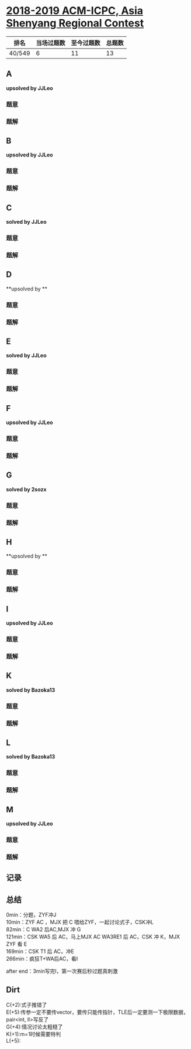 # [2018-2019 ACM-ICPC, Asia Shenyang Regional Contest](https://codeforces.com/gym/101955)

| 排名   | 当场过题数 | 至今过题数 | 总题数 |
| ------ | ---------- | ---------- | ------ |
| 40/549 | 6          | 11         | 13     |

## **A**

**upsolved by JJLeo**

### 题意



### 题解



## **B**

**upsolved by JJLeo**

### 题意



### 题解



## **C**

**solved by JJLeo**

### 题意



### 题解



## **D**

**upsolved by **

### 题意



### 题解



## **E**

**solved by JJLeo**

### 题意



### 题解



## **F**

**upsolved by JJLeo**

### 题意



### 题解



## **G**

**solved by 2sozx**

### 题意



### 题解



## **H**

**upsolved by **

### 题意



### 题解



## **I**

**upsolved by JJLeo**

### 题意



### 题解



## **K**

**solved by Bazoka13**

### 题意



### 题解



## **L**

**solved by Bazoka13**

### 题意



### 题解



## **M**

**upsolved by JJLeo**

### 题意



### 题解



## **记录**



## **总结**

0min：分题，ZYF冲J<br>10min：ZYF AC ，MJX 把 C 喂给ZYF，一起讨论式子，CSK冲L<br>82min：C WA2 后AC,MJX 冲 G<br>121min：CSK WA5 后 AC，马上MJX AC WA3RE1 后 AC，CSK 冲 K，MJX ZYF 看 E<br>169min：CSK T1 后 AC，冲E<br>266min：疯狂T+WA后AC，看I<br>

after end：3min写完I，第一次赛后秒过题真刺激

## **Dirt**

C(+2):式子推错了<br>E(+5):传参一定不要传vector，要传只能传指针，TLE后一定要测一下极限数据，pair<int, ll>写反了<br>G(+4):情况讨论太粗糙了<br>K(+1):m=1时候需要特判<br>L(+5):
